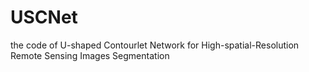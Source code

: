 # USCNet
the code of U-shaped Contourlet Network for High-spatial-Resolution Remote Sensing Images Segmentation

